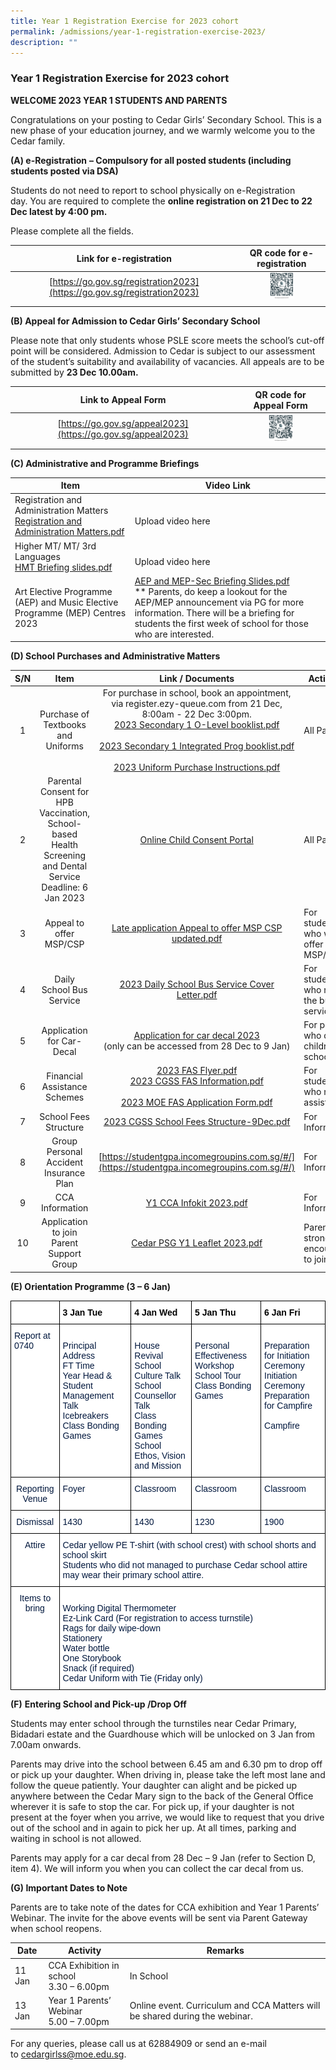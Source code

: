 ```yaml
---
title: Year 1 Registration Exercise for 2023 cohort
permalink: /admissions/year-1-registration-exercise-2023/
description: ""
---
```

### Year 1 Registration Exercise for 2023 cohort

**WELCOME 2023 YEAR 1 STUDENTS AND PARENTS**

Congratulations on your posting to Cedar Girls’ Secondary School. This is a new phase of your education journey, and we warmly welcome you to the Cedar family.

**(A) e-Registration** **– Compulsory for all posted students (including students posted via DSA)**

Students do not need to report to school physically on e-Registration day. You are required to complete the **online registration on 21 Dec to 22 Dec latest by 4:00 pm.** 

Please complete all the fields.

| Link for e-registration | QR code for e-registration |
|:---:|:---:|
| [https://go.gov.sg/registration2023](https://go.gov.sg/registration2023) | <img src="/images/qrcode1.png" style="width:30%"> |
|  |  |

**(B) Appeal for Admission to Cedar Girls’ Secondary School**  

Please note that only students whose PSLE score meets the school’s cut-off point will be considered. Admission to Cedar is subject to our assessment of the student’s suitability and availability of vacancies. All appeals are to be submitted by **23 Dec 10.00am.**

| Link to Appeal Form | QR code for Appeal Form |
|:---:|:---:|
|[https://go.gov.sg/appeal2023](https://go.gov.sg/appeal2023) | <img src="/images/qrcode2.png" style="width:30%"> |
|  |  |

**(C) Administrative and Programme Briefings**

| Item | Video Link |
|---|---|
| Registration and Administration Matters<br>[Registration and Administration Matters.pdf](/files/re12023.pdf) | <br> Upload video here |
| Higher MT/ MT/ 3rd Languages<br>[HMT Briefing slides.pdf](/files/re22023.pdf) | <br>Upload video here |
|  Art Elective Programme (AEP) and Music Elective Programme (MEP) Centres 2023 | [AEP and MEP-Sec Briefing Slides.pdf ](/files/re32023.pdf) <br>** Parents, do keep a lookout for the AEP/MEP announcement via PG for more information. There will be a briefing for students the first week of school for those who are interested. |

**(D) School Purchases and Administrative Matters**

| S/N | Item | Link / Documents | Action by |
|:---:|:---:|:---:|---|
| 1 | Purchase of Textbooks and Uniforms |  For purchase in school, book an appointment, via register.ezy-queue.com from 21 Dec, 8:00am - 22 Dec 3:00pm.<br>[2023 Secondary 1 O-Level booklist.pdf](/files/spam1.pdf)<br><br>[2023 Secondary 1 Integrated Prog booklist.pdf](/files/spam2.pdf)<br><br>[2023 Uniform Purchase Instructions.pdf](/files/spam3.pdf) | All Parents |
| 2 | Parental Consent for HPB Vaccination, School-based Health Screening and Dental Service<br>Deadline: 6 Jan 2023 | [Online Child Consent Portal](https://childconsent.hpb.gov.sg/ship/process/SHIP/OnlineChildConsentPortal)<br>  | All Parents |
| 3 | Appeal to offer MSP/CSP | [Late application Appeal to offer MSP CSP updated.pdf](/files/spam4.pdf) | For students who wish to offer MSP/CSP |
| 4 | Daily School Bus Service | [2023 Daily School Bus Service Cover Letter.pdf](/files/spam5.pdf)  | For students who need the bus service |
| 5 | Application for Car-Decal <br>  | [Application for car decal 2023](https://form.gov.sg/638eb240eb0b70001248bd31)<br>(only can be accessed from 28 Dec to 9 Jan) | For parents who drive children to school |
| 6 | Financial Assistance Schemes | [2023 FAS Flyer.pdf](/files/spam6.pdf)<br>[2023 CGSS FAS Information.pdf](/files/spam7.pdf)<br><br>[2023 MOE FAS Application Form.pdf](/files/spam8.pdf) | For students who need assistance |
| 7 | School Fees Structure<br>  | [2023 CGSS School Fees Structure-9Dec.pdf](/files/spam9.pdf) | For Information |
| 8 | Group Personal Accident Insurance Plan |[https://studentgpa.incomegroupins.com.sg/#/](https://studentgpa.incomegroupins.com.sg/#/)| For Information |
| 9 | CCA Information | [Y1 CCA Infokit 2023.pdf](/files/spam10.pdf) | For Information |
| 10 | Application to join Parent Support Group | [Cedar PSG Y1 Leaflet 2023.pdf](/files/spam11.pdf) | Parents are strongly encouraged to join PSG |


**(E) Orientation Programme (3 – 6 Jan)**

<table style="border-collapse:collapse;border-spacing:0" class="tg"><thead><tr><th style="background-color:#ffffff;border-color:#000000;border-style:solid;border-width:1px;color:#00173D;font-family:Arial, sans-serif;font-size:14px;font-weight:normal;overflow:hidden;padding:10px 5px;text-align:center;vertical-align:top;word-break:normal"> </th><th style="background-color:#ffffff;border-color:#000000;border-style:solid;border-width:1px;color:#000000;font-family:Arial, sans-serif;font-size:14px;font-weight:bold;overflow:hidden;padding:10px 5px;text-align:left;vertical-align:top;word-break:normal">3 Jan Tue</th><th style="background-color:#ffffff;border-color:#000000;border-style:solid;border-width:1px;color:#000000;font-family:Arial, sans-serif;font-size:14px;font-weight:bold;overflow:hidden;padding:10px 5px;text-align:left;vertical-align:top;word-break:normal">4 Jan Wed</th><th style="background-color:#ffffff;border-color:#000000;border-style:solid;border-width:1px;color:#000000;font-family:Arial, sans-serif;font-size:14px;font-weight:bold;overflow:hidden;padding:10px 5px;text-align:left;vertical-align:top;word-break:normal">5 Jan Thu</th><th style="background-color:#ffffff;border-color:#000000;border-style:solid;border-width:1px;color:#000000;font-family:Arial, sans-serif;font-size:14px;font-weight:bold;overflow:hidden;padding:10px 5px;text-align:left;vertical-align:top;word-break:normal">6 Jan Fri</th></tr></thead><tbody><tr><td style="background-color:#ffffff;border-color:#000000;border-style:solid;border-width:1px;color:#00173D;font-family:Arial, sans-serif;font-size:14px;overflow:hidden;padding:10px 5px;text-align:left;vertical-align:top;word-break:normal">Report at 0740<br></td><td style="background-color:#ffffff;border-color:#000000;border-style:solid;border-width:1px;color:#00173D;font-family:Arial, sans-serif;font-size:14px;overflow:hidden;padding:10px 5px;text-align:left;vertical-align:top;word-break:normal"><br>Principal Address<br>FT Time<br>Year Head &amp; Student Management Talk<br>Icebreakers<br>Class Bonding Games</td><td style="background-color:#ffffff;border-color:#000000;border-style:solid;border-width:1px;color:#00173D;font-family:Arial, sans-serif;font-size:14px;overflow:hidden;padding:10px 5px;text-align:left;vertical-align:top;word-break:normal"><br>House Revival<br>School Culture Talk<br>School Counsellor Talk<br>Class Bonding Games<br>School Ethos, Vision and Mission</td><td style="background-color:#ffffff;border-color:#000000;border-style:solid;border-width:1px;color:#00173D;font-family:Arial, sans-serif;font-size:14px;overflow:hidden;padding:10px 5px;text-align:left;vertical-align:top;word-break:normal"><br>Personal Effectiveness Workshop<br>School Tour<br>Class Bonding Games<br></td><td style="background-color:#ffffff;border-color:#000000;border-style:solid;border-width:1px;color:#00173D;font-family:Arial, sans-serif;font-size:14px;overflow:hidden;padding:10px 5px;text-align:left;vertical-align:top;word-break:normal"><br>Preparation for Initiation Ceremony<br>Initiation Ceremony<br>Preparation for Campfire<br><br>Campfire<br></td></tr><tr><td style="background-color:#ffffff;border-color:#000000;border-style:solid;border-width:1px;color:#00173D;font-family:Arial, sans-serif;font-size:14px;overflow:hidden;padding:10px 5px;text-align:center;vertical-align:top;word-break:normal">Reporting Venue</td><td style="background-color:#ffffff;border-color:#000000;border-style:solid;border-width:1px;color:#00173D;font-family:Arial, sans-serif;font-size:14px;overflow:hidden;padding:10px 5px;text-align:left;vertical-align:top;word-break:normal">Foyer</td><td style="background-color:#ffffff;border-color:#000000;border-style:solid;border-width:1px;color:#00173D;font-family:Arial, sans-serif;font-size:14px;overflow:hidden;padding:10px 5px;text-align:left;vertical-align:top;word-break:normal">Classroom</td><td style="background-color:#ffffff;border-color:#000000;border-style:solid;border-width:1px;color:#00173D;font-family:Arial, sans-serif;font-size:14px;overflow:hidden;padding:10px 5px;text-align:left;vertical-align:top;word-break:normal">Classroom</td><td style="background-color:#ffffff;border-color:#000000;border-style:solid;border-width:1px;color:#00173D;font-family:Arial, sans-serif;font-size:14px;overflow:hidden;padding:10px 5px;text-align:left;vertical-align:top;word-break:normal">Classroom</td></tr><tr><td style="background-color:#ffffff;border-color:#000000;border-style:solid;border-width:1px;color:#00173D;font-family:Arial, sans-serif;font-size:14px;overflow:hidden;padding:10px 5px;text-align:center;vertical-align:top;word-break:normal">Dismissal</td><td style="background-color:#ffffff;border-color:#000000;border-style:solid;border-width:1px;color:#00173D;font-family:Arial, sans-serif;font-size:14px;overflow:hidden;padding:10px 5px;text-align:left;vertical-align:top;word-break:normal">1430</td><td style="background-color:#ffffff;border-color:#000000;border-style:solid;border-width:1px;color:#00173D;font-family:Arial, sans-serif;font-size:14px;overflow:hidden;padding:10px 5px;text-align:left;vertical-align:top;word-break:normal">1430</td><td style="background-color:#ffffff;border-color:#000000;border-style:solid;border-width:1px;color:#00173D;font-family:Arial, sans-serif;font-size:14px;overflow:hidden;padding:10px 5px;text-align:left;vertical-align:top;word-break:normal">1230</td><td style="background-color:#ffffff;border-color:#000000;border-style:solid;border-width:1px;color:#00173D;font-family:Arial, sans-serif;font-size:14px;overflow:hidden;padding:10px 5px;text-align:left;vertical-align:top;word-break:normal">1900</td></tr><tr><td style="background-color:#ffffff;border-color:#000000;border-style:solid;border-width:1px;color:#00173D;font-family:Arial, sans-serif;font-size:14px;overflow:hidden;padding:10px 5px;text-align:center;vertical-align:top;word-break:normal">Attire</td><td style="background-color:#ffffff;border-color:#000000;border-style:solid;border-width:1px;color:#00173D;font-family:Arial, sans-serif;font-size:14px;overflow:hidden;padding:10px 5px;text-align:left;vertical-align:top;word-break:normal" colspan="4">Cedar yellow PE T-shirt (with school crest) with school shorts and school skirt <br>Students who did not managed to purchase Cedar school attire may wear their primary school attire.</td></tr><tr><td style="background-color:#ffffff;border-color:#000000;border-style:solid;border-width:1px;color:#00173D;font-family:Arial, sans-serif;font-size:14px;overflow:hidden;padding:10px 5px;text-align:center;vertical-align:top;word-break:normal">Items to bring</td><td style="background-color:#ffffff;border-color:#000000;border-style:solid;border-width:1px;color:#00173D;font-family:Arial, sans-serif;font-size:14px;overflow:hidden;padding:10px 5px;text-align:left;vertical-align:top;word-break:normal" colspan="4"><br>Working Digital Thermometer<br>Ez-Link Card (For registration to access turnstile)<br>Rags for daily wipe-down<br>Stationery<br>Water bottle<br>One Storybook<br>Snack (if required)<br>Cedar Uniform with Tie (Friday only)</td></tr></tbody></table>

**(F)** **Entering School and Pick-up /Drop Off**

Students may enter school through the turnstiles near Cedar Primary, Bidadari estate and the Guardhouse which will be unlocked on 3 Jan from 7.00am onwards. 

Parents may drive into the school between 6.45 am and 6.30 pm to drop off or pick up your daughter. When driving in, please take the left most lane and follow the queue patiently. Your daughter can alight and be picked up anywhere between the Cedar Mary sign to the back of the General Office wherever it is safe to stop the car. For pick up, if your daughter is not present at the foyer when you arrive, we would like to request that you drive out of the school and in again to pick her up. At all times, parking and waiting in school is not allowed.

  

Parents may apply for a car decal from 28 Dec – 9 Jan (refer to Section D, item 4). We will inform you when you can collect the car decal from us. 

**(G) Important Dates to Note** 

Parents are to take note of the dates for CCA exhibition and Year 1 Parents’ Webinar. The invite for the above events will be sent via Parent Gateway when school reopens.

| Date | Activity | Remarks |
|---|---|---|
| 11 Jan | CCA Exhibition in school<br>3.30 – 6.00pm | In School  |
| 13 Jan | Year 1 Parents’ Webinar<br>5.00 – 7.00pm | Online event. Curriculum and CCA Matters will be shared during the webinar. |

For any queries, please call us at 62884909 or send an e-mail to [cedargirlss@moe.edu.sg](mailto:cedargirlss@moe.edu.sg).